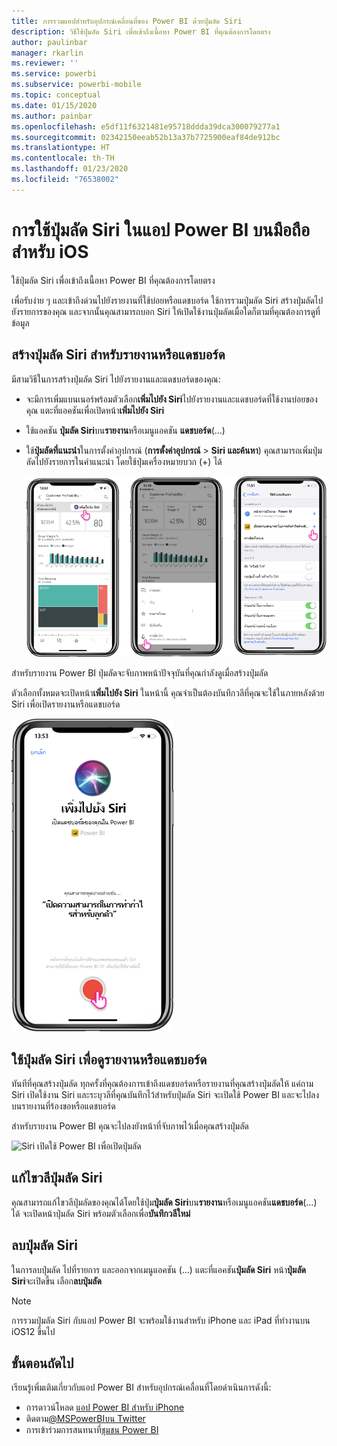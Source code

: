 ```yaml
---
title: การรวมแอปสำหรับอุปกรณ์เคลื่อนที่ของ Power BI ด้วยปุ่มลัด Siri
description: วิธีใช้ปุ่มลัด Siri เพื่อเข้าถึงเนื้อหา Power BI ที่คุณต้องการโดยตรง
author: paulinbar
manager: rkarlin
ms.reviewer: ''
ms.service: powerbi
ms.subservice: powerbi-mobile
ms.topic: conceptual
ms.date: 01/15/2020
ms.author: painbar
ms.openlocfilehash: e5df11f6321481e95718ddda39dca300079277a1
ms.sourcegitcommit: 02342150eeab52b13a37b7725900eaf84de912bc
ms.translationtype: HT
ms.contentlocale: th-TH
ms.lasthandoff: 01/23/2020
ms.locfileid: "76538002"
---
```

# <a name="using-siri-shortcuts-in-power-bi-mobile-ios-app"></a>การใช้ปุ่มลัด Siri ในแอป Power BI บนมือถือสำหรับ iOS

ใช้ปุ่มลัด Siri เพื่อเข้าถึงเนื้อหา Power BI ที่คุณต้องการโดยตรง

เพื่อรับง่าย ๆ และเข้าถึงด่วนไปยังรายงานที่ใช้บ่อยหรือแดชบอร์ด ใช้การรวมปุ่มลัด Siri สร้างปุ่มลัดไปยังรายการของคุณ และจากนั้นคุณสามารถบอก Siri ให้เปิดใช้งานปุ่มลัดเมื่อใดก็ตามที่คุณต้องการดูที่ข้อมูล

## <a name="create-siri-shortcut-for-a-report-or-dashboard"></a>สร้างปุ่มลัด Siri สำหรับรายงานหรือแดชบอร์ด

มีสามวิธีในการสร้างปุ่มลัด Siri ไปยังรายงานและแดชบอร์ดของคุณ:

- จะมีการเพิ่มแบนเนอร์พร้อมตัวเลือก**เพิ่มไปยัง Siri**ไปยังรายงานและแดชบอร์ดที่ใช้งานบ่อยของคุณ แตะที่แอคชันเพื่อเปิดหน้า**เพิ่มไปยัง Siri**
    
- ใช้แอคชัน **ปุ่มลัด Siri**บน**รายงาน**หรือเมนูแอคชัน **แดชบอร์ด**(...)
    
- ใช้**ปุ่มลัดที่แนะนำ**ในการตั้งค่าอุปกรณ์ (**การตั้งค่าอุปกรณ์** > **Siri และค้นหา**) คุณสามารถเพิ่มปุ่มลัดไปยังรายการในคำแนะนำ โดยใช้ปุ่มเครื่องหมายบวก (+) ได้
     
     ![สร้างปุ่มลัด](./media/mobile-apps-ios-siri-search/power-bi-siri-create-shortcut.png)

สำหรับรายงาน Power BI ปุ่มลัดจะจับภาพหน้าปัจจุบันที่คุณกำลังดูเมื่อสร้างปุ่มลัด 

ตัวเลือกทั้งหมดจะเปิดหน้า**เพิ่มไปยัง Siri** ในหน้านี้ คุณจำเป็นต้องบันทึกวลีที่คุณจะใช้ในภายหลังด้วย Siri เพื่อเปิดรายงานหรือแดชบอร์ด 
   
![เพิ่มไปยังหน้า Siri](./media/mobile-apps-ios-siri-search/power-bi-siri-add-page.png)
    

## <a name="use-siri-shortcuts-to-view-report-or-dashboard"></a>ใช้ปุ่มลัด Siri เพื่อดูรายงานหรือแดชบอร์ด

ทันทีที่คุณสร้างปุ่มลัด ทุกครั้งที่คุณต้องการเข้าถึงแดชบอร์ดหรือรายงานที่คุณสร้างปุ่มลัดให้ แค่ถาม Siri
เปิดใช้งาน Siri และระบุวลีที่คุณบันทึกไว้สำหรับปุ่มลัด Siri จะเปิดใช้ Power BI และจะไปลงบนรายงานที่ร้องขอหรือแดชบอร์ด 

สำหรับรายงาน Power BI คุณจะไปลงยังหน้าที่จับภาพไว้เมื่อคุณสร้างปุ่มลัด


  ![Siri เปิดใช้ Power BI เพื่อเปิดปุ่มลัด](./media/mobile-apps-ios-siri-search/power-bi-siri-open.png)
  

## <a name="edit-siri-shortcut-phrase"></a>แก้ไขวลีปุ่มลัด Siri 
คุณสามารถแก้ไขวลีปุ่มลัดของคุณได้โดยใช้ปุ่ม**ปุ่มลัด Siri**บน**รายงาน**หรือเมนูแอคชัน**แดชบอร์ด**(...) ได้ จะเปิดหน้าปุ่มลัด Siri พร้อมตัวเลือกเพื่อ**บันทึกวลีใหม่** 

## <a name="delete-siri-shortcut"></a>ลบปุ่มลัด Siri 
ในการลบปุ่มลัด ไปที่รายการ และออกจากเมนูแอคชัน (...) แตะที่แอคชัน**ปุ่มลัด Siri** หน้า**ปุ่มลัด Siri**จะเปิดขึ้น เลือก**ลบปุ่มลัด**


> [!NOTE]
> การรวมปุ่มลัด Siri กับแอป Power BI จะพร้อมใช้งานสำหรับ iPhone และ iPad ที่ทำงานบน iOS12 ขึ้นไป
> 

## <a name="next-steps"></a>ขั้นตอนถัดไป
เรียนรู้เพิ่มเติมเกี่ยวกับแอป Power BI สำหรับอุปกรณ์เคลื่อนที่โดยดำเนินการดังนี้: 

* การดาวน์โหลด [แอป Power BI สำหรับ iPhone](https://go.microsoft.com/fwlink/?LinkId=522062)
* ติดตาม[@MSPowerBIบน Twitter](https://twitter.com/MSPowerBI)
* การเข้าร่วมการสนทนาที่[ชุมชน Power BI](https://community.powerbi.com/)

